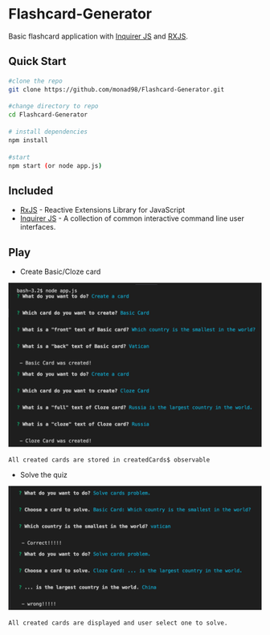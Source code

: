 # Flashcard-Generator
Basic flashcard application with [Inquirer JS](https://github.com/SBoudrias/Inquirer.js/) and [RXJS](https://github.com/ReactiveX/rxjs).

## Quick Start
```bash
#clone the repo
git clone https://github.com/monad98/Flashcard-Generator.git

#change directory to repo
cd Flashcard-Generator

# install dependencies
npm install

#start
npm start (or node app.js)
```

## Included
- [RxJS](https://github.com/ReactiveX/rxjs) - Reactive Extensions Library for JavaScript
- [Inquirer JS](https://github.com/SBoudrias/Inquirer.js/) - A collection of common interactive command line user interfaces.

## Play
- Create Basic/Cloze card

<img alt="Create cards" src="/images/create.png" title="Create cards"/>

```
All created cards are stored in createdCards$ observable
```

- Solve the quiz

<img alt="Solve card problems" src="/images/solve.png" title="Solve cards"/>

```
All created cards are displayed and user select one to solve.
```